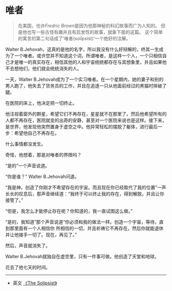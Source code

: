 唯者
=====

> 在美国，也许*Fredric Brown*是因为他那神秘的科幻故事而广为人知的。
> 但是他也写一些古怪有趣并且有启发性的故事，就象下面的这篇。
> 这个简单的寓言的第二句话成了’唯者(solipsist)’一个绝好的注解。

Walter B.Jehovah，这真的是他的名字，所以我没有什么好辩解的，终其一生成为了一个唯者。或许您并不知道这个词，所谓唯者，是这样一个人，一个只相信自己才是唯一的真实存在，相信其他的人和宇宙统统都存在与其想象里，并且如果他不去想他们，他们就会统统消失的人。

一天，Walter B.Jehovah成为了一个实习唯者。在一个星期内，她的妻子和别的男人跑了，他失去了货务员的工作，并且在追逐一只从他面前经过的黑猫时摔破了腿。

在医院的床上，他决定把一切终止。

他注视着窗外的群星，希望它们不再存在，星星就不在那里了。然后他希望所有的人都不再存在，医院就变的出奇的安静，甚至对一个医院来说也是这样。接下来，是世界，他发现他突然置身于虚空之中。他异常轻松的摆脱了躯体，进行最后一步：希望他自己不再存在。

什么事情都没发生。

奇怪，他想着，那是对唯者的界限吗？

“是的”一个声音说道。

“你是谁？” Walter B.Jehovah问道。

“我是神，创造了你刚才不希望存在的宇宙。而且现在你已经取代了我的位置”一声长长的叹息后，那声音继续道：“我终于可以终止我的存在，得到解脱，并且让你接管了。”

“但是，我怎么才能停止存在呢？你知道的，我一直试图这么做。”

“是的，我知道”那个声音说道“你必须和我的做法一样。创造一个宇宙，等待，直到那里面有一个人相信你
所相信的一切，并且祈祷它不再存在。然后你就能退休并让他接手一切了。现在，再见了。”

然后，声音就消失了。

Walter B.Jehovah就独自在虚空里，只有一件事可做。他创造了天堂和地球。

花去了他七天的时间。

------------------------------------------------------------
* 英文 [《The Solipsist》](e_03_the_solipsist.md)


